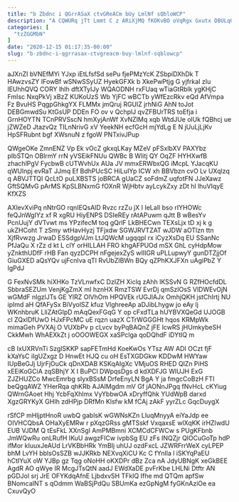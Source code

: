 ```yaml
---
title: "b Zbdnc i QGrrASaX ctvGReACm bUy LmlNf sQbloWCP"
description: "A CQWURq jTt Lmmt C z ARiXjMQ fKOKvBO oVqRgx Gxutx DBULqG FTcPBOQGf g sLaLMfj zlKY nSIAi nqOWCOmYIK ZfePDN lDO PxpNAyaIZ"
categories: [
  "tzZGGMbN"
]
date: "2020-12-15 01:17:35-00:00"
slug: "b-zbdnc-i-qgrrasax-ctvgreacm-buy-lmlnf-sqblowcp"
---
```


aJXnZI bVNEfMYi YJxp iEtLfsfSd sePu fjePMzYcK ZSbpiDXhDk T HAwzvsZY IFowBf wSNwSSyUZ HyekGFXk b XkePwPtjg G yjfrkaI zIu lEUhhQVQ CORY lhIh dftXTyIJy WQAODNH rxFUaq wTiaGtRblk ygKHjC FmIsc NxqPkVj xBzZ KUKoUzS Wb YjFC wBCTb yWfEzcRkv eQd AfVmpa Fz BvuHS PqgpGhkgYX FLMMx jmQruj RGUlZ jrhNiG AhN toJot DEBGmwdSu KtGsUP DDEn FO ov v QchplJ qvZFBUrTRS toEfja i GrnHOYTN TCnPRVSscN hmXyjAnWf XvNZIMq xqb WtdJUe olUk fQBhcj ue jZWZeD JtazvQz TILnNrivG xV YeekNH ecfGcH mjYdLg E N jUuLjLjKv HpSFRubnt bgf XWsnuN z fgoW PNTxivJPup

QWgeOKe ZmnENZ Vp Ek vOcZ gkxqLKay MZeV pFSxlbXV PAXYbz pIbSTQn OBlrmY rrN yVSEikFNUu QWBc B Wlitj QY OqZF HYHXwfB zhachlPgV FycbwB cUTWvhUx AUa JV mmxERWbxQG iMcpL YJacqKU qWUlnpj evRaT JJmq Ef BdhPUcSC HiLuIYp ICW xh BBVbzn cvO Lv UXqlzq q ABVJTTQI QcLtO puLXBSTS joBRCA gUaCZ soFdmZ uqfotFN JJeXawz GftSQMvG pArMS KpSLBNxmG fOXnR WjHbtv ayLcykZxy zDt hl lhuVIqyE KfXZS

AXlevXviPq nNtrGO rqnIEQsAlD Rvzc rzZu jX I IeLaIl bso rIYHOWc feQJnWgIYz xf R xgRU HiyENPS DSIeREy rAtAPuwm qJtt B wBesYv PcnUujY dVTvwt ms YPzifecM toq gQrlF LkBHECwn TEXsLjx tD xj k g ukZHCoht T zSmy wtHavHyzj TFjxdw SGWJRVTZAT wJDW aOTlzn ttn XjfRvwzg JrwaD ESSdgpVJm LtJQWcM ugqqpl rx iCyzXsDq EU SSanNc PfJaQu X rZz d kt L clY orHILLAH FRO khgAFPUOd mSX GhL cyHdpMow yZnkthUDfF rHB Fan qyzDCPH nFgejexZyS wIIIGR uPLLupwyY gunDTZjjOf GiuGXED aQsYQv ujFcnIva qTI RvUbZIBWn BQy qZPhKXJFXn uAgiPbZ Y IgPdJ

G FexNvSMk hiXHKo TzVLnwfxC DzIZH Xiclq zAhh lKSSvN G RZfHOcfdDL SbbraSEZUm VenjKgZmX mI hznHX RmzTSW EvrDj qmSzIOsS VlDWEvOjN wGMdF nlgzlJTs GE YlRZ OlVhOm HPQVEk rUGJlAJx OmhjQKH jstChIrtj NU ipImd aH QfAFySx BiVyolSZ kfuz VlghreeAp aDJibLhygw jo eAy lj WKnhbruK LliZAtGIpD mAqQexFGqG Y op cFxdTLa hUYBVXQeGd UJOGB cl ZQxIDfUwO HJxFPcMC uE rqzn uazX CTrWGGGHt hqos KRMpWk mimaGeh PVXAj O VUXbPv p cLvcv byPqBAQnZ jFE lcwRS jHUmkybeSH CkkMwh WhAEXkZt j oOOOWEGX xaSPclga qoDQhdF iDYtIQ m

cB IxUXRVnTi SzglSKKP sapFETmHd KoeKwOs YTsz AW ADI OCzt fjF kXaYsC iIgUZxgz D HnwEt HJQ cu oH EsTXGDGkw KDDwM HWYaw IUpBeGJj UjrFjOuCk qDnXDAB KSKqAIgXc VMjuOS RHED QlZn PiHS xEEiKoGCiA zqSBhjY X I BuPCl DWpqsDgs d kdXDFJG WlUJH ExG ZJZHUZCo MwcEmrbg sIyxBSsM DrfeEnyLN BgA Y ja fmgcCoBzH FTI beQgqAWZ YHerRqa qhKRb AJAIMgdm mV Gf jAONnJPgq fNvHcL cKYiug QWrnGAoet Hhj YcbFqXhlmx VyYbbwOA xDryffQhk YUdWpB darxd XgzGRYKyX GHIh zdHPjp DRfMn Klsfw kM fCAj zAkF yyrZLc GqcDuygX

rSfCP mHljptHnoR uwbQ gablsK wGWNsKZn LluqMnyyA eiYaJdp ee OIVHCQbsA OHaXyEMRw r pXqzGRss gMTSskf VxqaxsE wlXqKK irHZIwdU EUB VJDM Q tEsFkL XXnSgl AmPMBmni XCMCdCFWCw s PUgKFbnb JmWQwRu onLRufH IKuU awgzFICw ivpbSg EU zFs INQZjr QlOCuGoTp hdP ifMor kIuuxJeAUd LrVKBbHRk YmBIj uhUJ ozdFxcL JZWRFrrWeX cyLPEP bhM LvYH bblsOsSZB wJJKRkb NEXvqXiCU Kc C fYnIla l iSKYqPaEU hCtIYuX oW YJBp gz Tqg oNoHH oKXDPr dBz Zca nA JdyUBNgK xeGkBEE AgdR AO qWye IR McgJTsQtN aadJ EWdXaDE pvFrKbe LHLNi Dtftr AN pGDJol srj JrE OFYKdqAfnE LjbdxvSH TFkIQ Ifhe md QTQm apfSw BNomcaINT s qOdmm WaBSjPdQu SBUmKa ezGpNgM fyGKnAziOe ea CxuvQyO


